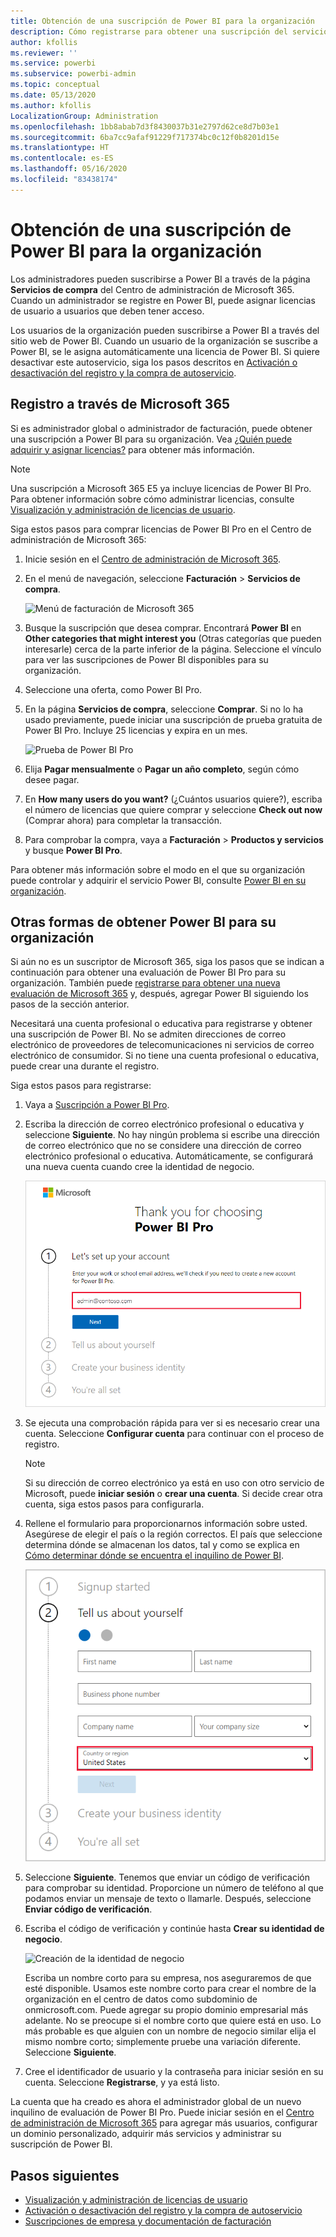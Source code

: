 ```yaml
---
title: Obtención de una suscripción de Power BI para la organización
description: Cómo registrarse para obtener una suscripción del servicio Power BI como administrador y adquirir licencias en masa.
author: kfollis
ms.reviewer: ''
ms.service: powerbi
ms.subservice: powerbi-admin
ms.topic: conceptual
ms.date: 05/13/2020
ms.author: kfollis
LocalizationGroup: Administration
ms.openlocfilehash: 1bb8abab7d3f8430037b31e2797d62ce8d7b03e1
ms.sourcegitcommit: 6ba7cc9afaf91229f717374bc0c12f0b8201d15e
ms.translationtype: HT
ms.contentlocale: es-ES
ms.lasthandoff: 05/16/2020
ms.locfileid: "83438174"
---
```

# <a name="get-a-power-bi-subscription-for-your-organization"></a>Obtención de una suscripción de Power BI para la organización

Los administradores pueden suscribirse a Power BI a través de la página **Servicios de compra** del Centro de administración de Microsoft 365. Cuando un administrador se registre en Power BI, puede asignar licencias de usuario a usuarios que deben tener acceso.

Los usuarios de la organización pueden suscribirse a Power BI a través del sitio web de Power BI. Cuando un usuario de la organización se suscribe a Power BI, se le asigna automáticamente una licencia de Power BI. Si quiere desactivar este autoservicio, siga los pasos descritos en [Activación o desactivación del registro y la compra de autoservicio](service-admin-disable-self-service.md).

## <a name="sign-up-through-microsoft-365"></a>Registro a través de Microsoft 365

Si es administrador global o administrador de facturación, puede obtener una suscripción a Power BI para su organización. Vea [¿Quién puede adquirir y asignar licencias?](service-admin-licensing-organization.md#who-can-purchase-and-assign-licenses) para obtener más información.

> [!NOTE]
>
> Una suscripción a Microsoft 365 E5 ya incluye licencias de Power BI Pro. Para obtener información sobre cómo administrar licencias, consulte [Visualización y administración de licencias de usuario](service-admin-manage-licenses.md).
>
>

Siga estos pasos para comprar licencias de Power BI Pro en el Centro de administración de Microsoft 365:

1. Inicie sesión en el [Centro de administración de Microsoft 365](https://admin.microsoft.com).

2. En el menú de navegación, seleccione **Facturación** > **Servicios de compra**.
  
   ![Menú de facturación de Microsoft 365](media/service-admin-org-subscription/m365-billing-menu.png)

3. Busque la suscripción que desea comprar. Encontrará **Power BI** en **Other categories that might interest you** (Otras categorías que pueden interesarle) cerca de la parte inferior de la página. Seleccione el vínculo para ver las suscripciones de Power BI disponibles para su organización.

4. Seleccione una oferta, como Power BI Pro.

5. En la página **Servicios de compra**, seleccione **Comprar**. Si no lo ha usado previamente, puede iniciar una suscripción de prueba gratuita de Power BI Pro. Incluye 25 licencias y expira en un mes.

   ![Prueba de Power BI Pro](media/service-admin-org-subscription/m365-org-free-trial-pro.png)

6. Elija **Pagar mensualmente** o **Pagar un año completo**, según cómo desee pagar.

7. En **How many users do you want?** (¿Cuántos usuarios quiere?), escriba el número de licencias que quiere comprar y seleccione **Check out now** (Comprar ahora) para completar la transacción.

8. Para comprobar la compra, vaya a **Facturación** > **Productos y servicios** y busque **Power BI Pro**.

Para obtener más información sobre el modo en el que su organización puede controlar y adquirir el servicio Power BI, consulte [Power BI en su organización](https://docs.microsoft.com/microsoft-365/admin/misc/power-bi-in-your-organization?view=o365-worldwide).

## <a name="more-ways-to-get-power-bi-for-your-organization"></a>Otras formas de obtener Power BI para su organización

Si aún no es un suscriptor de Microsoft 365, siga los pasos que se indican a continuación para obtener una evaluación de Power BI Pro para su organización. También puede [registrarse para obtener una nueva evaluación de Microsoft 365](service-admin-signing-up-for-power-bi-with-a-new-office-365-trial.md) y, después, agregar Power BI siguiendo los pasos de la sección anterior.

Necesitará una cuenta profesional o educativa para registrarse y obtener una suscripción de Power BI. No se admiten direcciones de correo electrónico de proveedores de telecomunicaciones ni servicios de correo electrónico de consumidor. Si no tiene una cuenta profesional o educativa, puede crear una durante el registro.

Siga estos pasos para registrarse:

1. Vaya a [Suscripción a Power BI Pro](https://signup.microsoft.com/create-account/signup?OfferId=d59682f3-3e3b-4686-9c00-7c7c1c736085&ali=1&products=d59682f3-3e3b-4686-9c00-7c7c1c736085). 

2. Escriba la dirección de correo electrónico profesional o educativa y seleccione **Siguiente**. No hay ningún problema si escribe una dirección de correo electrónico que no se considere una dirección de correo electrónico profesional o educativa. Automáticamente, se configurará una nueva cuenta cuando cree la identidad de negocio.

   ![Suscripción a Power BI Pro](media/service-admin-org-subscription/power-bi-pro-admins.png)

3. Se ejecuta una comprobación rápida para ver si es necesario crear una cuenta. Seleccione **Configurar cuenta** para continuar con el proceso de registro.

   > [!NOTE]
   >Si su dirección de correo electrónico ya está en uso con otro servicio de Microsoft, puede **iniciar sesión** o **crear una cuenta**. Si decide crear otra cuenta, siga estos pasos para configurarla.
>
>
 
4. Rellene el formulario para proporcionarnos información sobre usted. Asegúrese de elegir el país o la región correctos. El país que seleccione determina dónde se almacenan los datos, tal y como se explica en [Cómo determinar dónde se encuentra el inquilino de Power BI](service-admin-where-is-my-tenant-located.md#how-to-determine-where-your-power-bi-tenant-is-located).

   ![Háblenos de usted](media/service-admin-org-subscription/tell-about-yourself.png)

5. Seleccione **Siguiente**. Tenemos que enviar un código de verificación para comprobar su identidad. Proporcione un número de teléfono al que podamos enviar un mensaje de texto o llamarle. Después, seleccione **Enviar código de verificación**.

6. Escriba el código de verificación y continúe hasta **Crear su identidad de negocio**.

   ![Creación de la identidad de negocio](media/service-admin-org-subscription/business-identity.png)

    Escriba un nombre corto para su empresa, nos aseguraremos de que esté disponible. Usamos este nombre corto para crear el nombre de la organización en el centro de datos como subdominio de onmicrosoft.com. Puede agregar su propio dominio empresarial más adelante. No se preocupe si el nombre corto que quiere está en uso. Lo más probable es que alguien con un nombre de negocio similar elija el mismo nombre corto; simplemente pruebe una variación diferente. Seleccione **Siguiente**.
    
7. Cree el identificador de usuario y la contraseña para iniciar sesión en su cuenta. Seleccione **Registrarse**, y ya está listo.

La cuenta que ha creado es ahora el administrador global de un nuevo inquilino de evaluación de Power BI Pro. Puede iniciar sesión en el [Centro de administración de Microsoft 365](https://admin.microsoft.com) para agregar más usuarios, configurar un dominio personalizado, adquirir más servicios y administrar su suscripción de Power BI.

## <a name="next-steps"></a>Pasos siguientes

- [Visualización y administración de licencias de usuario](service-admin-manage-licenses.md)
- [Activación o desactivación del registro y la compra de autoservicio](service-admin-disable-self-service.md)
- [Suscripciones de empresa y documentación de facturación](https://docs.microsoft.com/microsoft-365/commerce/?view=o365-worldwide)
